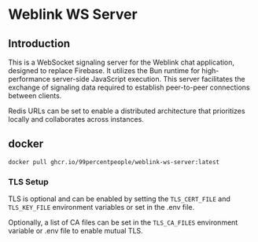 # Weblink WS Server

## Introduction

This is a WebSocket signaling server for the Weblink chat application, designed to replace Firebase. It utilizes the Bun runtime for high-performance server-side JavaScript execution. This server facilitates the exchange of signaling data required to establish peer-to-peer connections between clients.

Redis URLs can be set to enable a distributed architecture that prioritizes locally and collaborates across instances.
## docker
```
docker pull ghcr.io/99percentpeople/weblink-ws-server:latest
```

### TLS Setup

TLS is optional and can be enabled by setting the `TLS_CERT_FILE` and `TLS_KEY_FILE` environment variables or set in the .env file.

Optionally, a list of CA files can be set in the `TLS_CA_FILES` environment variable or .env file to enable mutual TLS.
